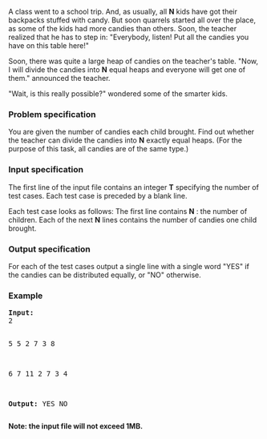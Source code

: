 <p>A class went to a school trip. And, as usually, all <b>N</b> kids have got their backpacks stuffed with candy. But soon quarrels started all over the place, as some of the kids had more candies than others. Soon, the teacher realized that he has to step in: "Everybody, listen! Put all the candies you have on this table here!" </p>

<p>Soon, there was quite a large heap of candies on the teacher's table. "Now, I will divide the candies into <b>N</b> equal heaps and everyone will get one of them." announced the teacher. </p>

<p>"Wait, is this really possible?" wondered some of the smarter kids. </p>

<h3>Problem specification</h3>
<p>You are given the number of candies each child brought. Find out whether the teacher can divide the candies into <b>N</b> exactly equal heaps. (For the purpose of this task, all candies are of the same type.) </p>

<h3>Input specification</h3>
<p>The first line of the input file contains an integer <b>T</b> specifying the number of test cases. Each test case is preceded by a blank line. </p>

<p>Each test case looks as follows: The first line contains <b>N</b> : the number of children. Each of the next <b>N</b> lines contains the number of candies one child brought. </p>

<h3>Output specification</h3>
<p>For each of the test cases output a single line with a single word "YES" if the candies can be distributed equally, or "NO" otherwise. </p>

<h3>Example</h3>
<pre><b>Input:</b>
2

5
5
2
7
3
8

6
7
11
2
7
3
4

<b>Output:</b>
YES
NO
</pre>
<b>Note: the input file will not exceed 1MB.</b>